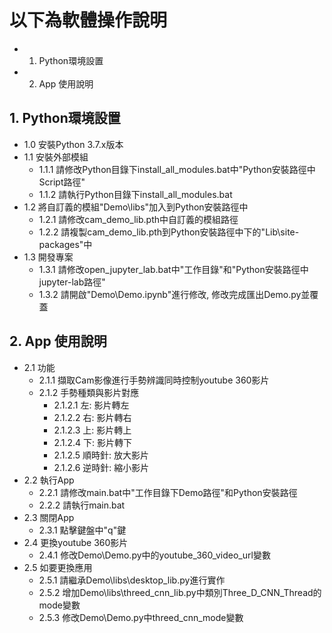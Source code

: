 # 以下為軟體操作說明
* 1. Python環境設置
* 2. App 使用說明

## 1. Python環境設置
* 1.0 安裝Python 3.7.x版本
* 1.1 安裝外部模組
  * 1.1.1 請修改Python目錄下install_all_modules.bat中"Python安裝路徑中Script路徑"
  * 1.1.2 請執行Python目錄下install_all_modules.bat
* 1.2 將自訂義的模組"Demo\libs"加入到Python安裝路徑中
  * 1.2.1 請修改cam_demo_lib.pth中自訂義的模組路徑
  * 1.2.2 請複製cam_demo_lib.pth到Python安裝路徑中下的"Lib\site-packages"中
* 1.3 開發專案
  * 1.3.1 請修改open_jupyter_lab.bat中"工作目錄"和"Python安裝路徑中jupyter-lab路徑"
  * 1.3.2 請開啟"Demo\Demo.ipynb"進行修改, 修改完成匯出Demo.py並覆蓋

## 2. App 使用說明
* 2.1 功能
  * 2.1.1 擷取Cam影像進行手勢辨識同時控制youtube 360影片
  * 2.1.2 手勢種類與影片對應
    * 2.1.2.1 左: 影片轉左
    * 2.1.2.2 右: 影片轉右
    * 2.1.2.3 上: 影片轉上
    * 2.1.2.4 下: 影片轉下
    * 2.1.2.5 順時針: 放大影片
    * 2.1.2.6 逆時針: 縮小影片
* 2.2 執行App
  * 2.2.1 請修改main.bat中"工作目錄下Demo路徑"和Python安裝路徑
  * 2.2.2 請執行main.bat
* 2.3 關閉App
  * 2.3.1 點擊鍵盤中"q"鍵
* 2.4 更換youtube 360影片
  * 2.4.1 修改Demo\Demo.py中的youtube_360_video_url變數
* 2.5 如要更換應用
  * 2.5.1 請繼承Demo\libs\desktop_lib.py進行實作
  * 2.5.2 增加Demo\libs\threed_cnn_lib.py中類別Three_D_CNN_Thread的mode變數
  * 2.5.3 修改Demo\Demo.py中threed_cnn_mode變數